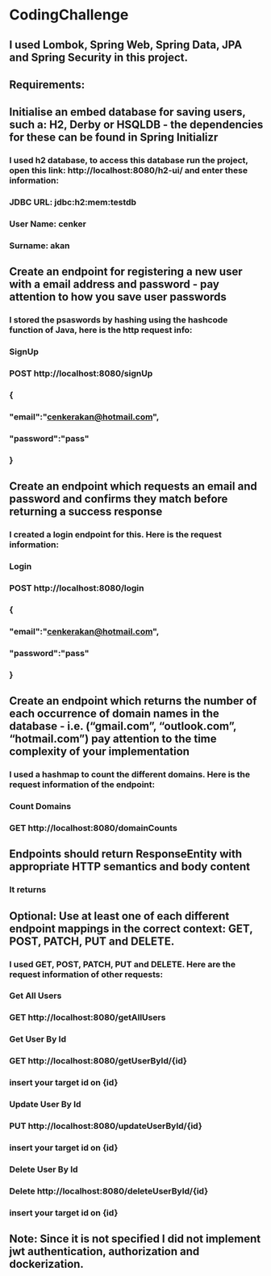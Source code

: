 # CodingChallenge
## I used  Lombok, Spring Web, Spring Data, JPA and Spring Security in this project.

## Requirements:
## Initialise an embed database for saving users, such a: H2, Derby or HSQLDB - the dependencies for these can be found in Spring Initializr
### I used h2 database, to access this database run the project, open this link: http://localhost:8080/h2-ui/ and enter these information:
### JDBC URL: jdbc:h2:mem:testdb 
### User Name: cenker
### Surname: akan


## Create an endpoint for registering a new user with a email address and password - pay attention to how you save user passwords
### I stored the psaswords by hashing using the hashcode function of Java, here is the http request info:
### SignUp
### POST http://localhost:8080/signUp 
### {
###    "email":"cenkerakan@hotmail.com",
###    "password":"pass"
### }


## Create an endpoint which requests an email and password and confirms they match before returning a success response
### I created a login endpoint for this. Here is the request information:
### Login
### POST http://localhost:8080/login
### {
###    "email":"cenkerakan@hotmail.com",
###    "password":"pass"
### }


## Create an endpoint which returns the number of each occurrence of domain names in the database - i.e. (“gmail.com”, “outlook.com”, “hotmail.com”) pay attention to the time complexity of your implementation
### I used a hashmap to count the different domains. Here is the request information of the endpoint:
### Count Domains
### GET http://localhost:8080/domainCounts

## Endpoints should return ResponseEntity with appropriate HTTP semantics and body content
### It returns

## Optional: Use at least one of each different endpoint mappings in the correct context: GET, POST, PATCH, PUT and DELETE. 
### I used GET, POST, PATCH, PUT and DELETE. Here are the request information of other requests:
### Get All Users
### GET http://localhost:8080/getAllUsers


### Get User By Id
### GET http://localhost:8080/getUserById/{id}
### insert your target id on {id}


### Update User By Id
### PUT http://localhost:8080/updateUserById/{id}
### insert your target id on {id}


### Delete User By Id
### Delete http://localhost:8080/deleteUserById/{id}
### insert your target id on {id}


## Note: Since it is not specified I did not implement jwt authentication, authorization and dockerization.
  
